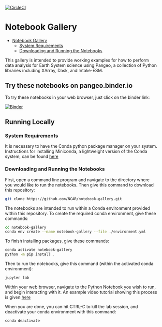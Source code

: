 [![CircleCI](https://img.shields.io/circleci/project/github/NCAR/notebook-gallery/master.svg?style=for-the-badge&logo=circleci)](https://circleci.com/gh/NCAR/notebook-gallery)

# Notebook Gallery

- [Notebook Gallery](#notebook-gallery)
  - [System Requirements](#system-requirements)
  - [Downloading and Running the Notebooks](#downloading-and-running-the-notebooks)

This gallery is intended to provide working examples for how to perform data analysis for Earth System science using Pangeo, a collection of Python libraries including XArray, Dask, and Intake-ESM.
 

## Try these notebooks on pangeo.binder.io

To try these notebooks in your web browser, just click on the binder link:

[![Binder](https://i.imgur.com/xzKbKkP.png)](https://binder.pangeo.io/v2/gh/NCAR/notebook-gallery/master)


## Running Locally


### System Requirements

It is necessary to have the Conda python package manager on your system. Instructions for installing Miniconda, a lightweight version of the Conda system, can be found [here](https://docs.conda.io/en/latest/miniconda.html)

### Downloading and Running the Notebooks

First, open a command line program and navigate to the directory where you would like to run the notebooks. Then give this command to download this repository:

```bash
git clone https://github.com/NCAR/notebook-gallery.git
```

The notebooks are intended to run within a Conda environment provided within this repository. To create the required conda environment, give these commands:

```bash
cd notebook-gallery
conda env create --name notebook-gallery --file ./environment.yml
```

To finish installing packages, give these commands:

```bash
conda activate notebook-gallery
python -m pip install .
```

Then to run the notebooks, give this command (within the activated conda environment):

```bash
jupyter lab
```

Within your web browser, navigate to the Python Notebook you wish to run, and begin interacting with it. An example video tutorial showing this process is given [here](https://www.youtube.com/watch?v=7wfPqAyYADY)

When you are done, you can hit CTRL-C to kill the lab session, and deactivate your conda environment with this command:

```bash
conda deactivate
```
